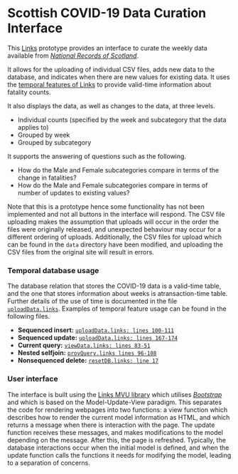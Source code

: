 # Scottish COVID-19 Data Curation Interface

This [Links](https://links-lang.org) prototype provides an interface to curate the weekly data available from 
*[National Records of Scotland](https://www.nrscotland.gov.uk/statistics-and-data/statistics/statistics-by-theme/vital-events/general-publications/weekly-and-monthly-data-on-births-and-deaths/deaths-involving-coronavirus-covid-19-in-scotland/archive)*. 

It allows for the uploading of individual CSV files, adds new data to the database, and indicates when there are new values for existing data. It uses the [temporal features of Links](https://github.com/links-lang/links/wiki/Temporal-Databases) to provide valid-time information about fatality counts. 

It also displays the data, as well as changes to the data, at three levels.
* Individual counts (specified by the week and subcategory that the data applies to)
* Grouped by week
* Grouped by subcategory

It supports the answering of questions such as the following.
* How do the Male and Female subcategories compare in terms of the change in fatalities? 
* How do the Male and Female subcategories
compare in terms of number of updates to existing values?

Note that this is a prototype hence some functionality has not
been implemented and not all buttons in the interface will respond.
The CSV file uploading makes the assumption that uploads will occur in the order
the files were originally released, and unexpected behaviour may occur for a different ordering of uploads. Additionally, the CSV files for upload which can be found in the `data` directory have been modified, and uploading the CSV files from the original site will result in errors.

### Temporal database usage

The database relation that stores the COVID-19 data is a valid-time table, and the one that stores information about weeks is atransaction-time table. Further details of the use of time is documented in the file [`uploadData.links`](src/uploadData.links). Examples of temporal feature usage can be found in the following files.

* **Sequenced insert:** [`uploadData.links: lines 100-111`](https://github.com/XAZKQV26IL/covid-curation/blob/260f2535e8f0e1dc88c4800393584b89024cd670/src/uploadData.links#L100)
* **Sequenced update:** [`uploadData.links: lines 167-174`](https://github.com/XAZKQV26IL/covid-curation/blob/260f2535e8f0e1dc88c4800393584b89024cd670/src/uploadData.links#L167)
* **Current query:** [`viewData.links: lines 83-51`](https://github.com/XAZKQV26IL/covid-curation/blob/260f2535e8f0e1dc88c4800393584b89024cd670/src/viewData.links#L38)
* **Nested selfjoin:** [`provQuery.links lines 96-108`](https://github.com/XAZKQV26IL/covid-curation/blob/260f2535e8f0e1dc88c4800393584b89024cd670/src/provQuery.links#L96)
* **Nonsequenced delete:** [`resetDB.links: line 17`](https://github.com/XAZKQV26IL/covid-curation/blob/682e27cc62cb5958e0e4c7abb61a6e0c872587d7/src/resetDB.links#L17)

### User interface

The interface is built using the [Links MVU library](https://github.com/links-lang/links/wiki/Model-View-Update-(Elm-Architecture)) which utilises
*[Bootstrap](https://getbootstrap.com)* and which is based on the Model-Update-View
paradigm. This separates the code for rendering
webpages into two functions: a view function which describes how
to render the current model information as HTML, and which returns
a message when there is interaction with the page. The update
function receives these messages, and makes modifications to the
model depending on the message. After this, the page is refreshed.
Typically, the database interactions occur when the initial model
is defined, and when the update function calls the functions it
needs for modifying the model, leading to a separation of concerns.
